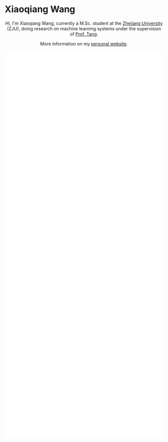 # Xiaoqiang Wang

<p align="center">Hi, I'm Xiaoqiang Wang, currently a M.Sc. student at the <a href="https://zju.edu.cn">Zhejiang University</a> (ZJU), doing research on machine learning systems under the supervision of <a href="https://person.zju.edu.cn/en/siliang">Prof. Tang</a>.</p>

<p align="center">More information on my <a href="https://github.com/Robert-xiaoqiang">personal website</a>.</p>

<p align="center"><img width=500 src="https://github.com/Robert-xiaoqiang/Robert-xiaoqiang/blob/master/github-metrics.svg"></p>
